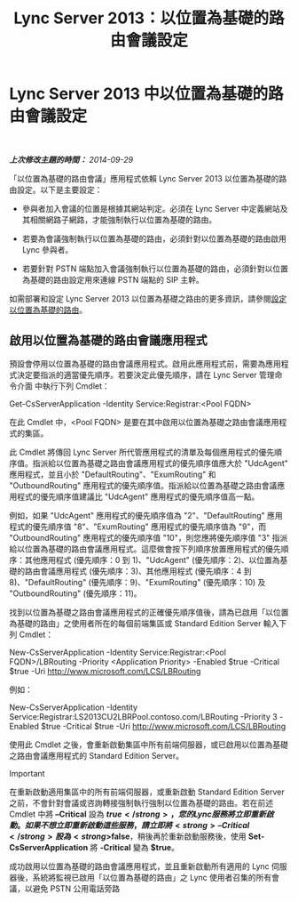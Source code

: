 ﻿---
title: Lync Server 2013：以位置為基礎的路由會議設定
TOCTitle: 以位置為基礎的路由會議設定
ms:assetid: d8c708cc-a1b1-48b1-808c-a64df15f7701
ms:mtpsurl: https://technet.microsoft.com/zh-tw/library/Dn362846(v=OCS.15)
ms:contentKeyID: 56269157
ms.date: 08/10/2015
mtps_version: v=OCS.15
ms.translationtype: HT
---

# Lync Server 2013 中以位置為基礎的路由會議設定

 

_**上次修改主題的時間：** 2014-09-29_

「以位置為基礎的路由會議」應用程式依賴 Lync Server 2013 以位置為基礎的路由設定。以下是主要設定：

  - 參與者加入會議的位置是根據其網站判定。必須在 Lync Server 中定義網站及其相關網路子網路，才能強制執行以位置為基礎的路由。

  - 若要為會議強制執行以位置為基礎的路由，必須針對以位置為基礎的路由啟用 Lync 參與者。

  - 若要針對 PSTN 端點加入會議強制執行以位置為基礎的路由，必須針對以位置為基礎的路由設定用來連線 PSTN 端點的 SIP 主幹。

如需部署和設定 Lync Server 2013 以位置為基礎之路由的更多資訊，請參閱[設定以位置為基礎的路由](lync-server-2013-configuring-location-based-routing.md)。

## 啟用以位置為基礎的路由會議應用程式

預設會停用以位置為基礎的路由會議應用程式。啟用此應用程式前，需要為應用程式決定要指派的適當優先順序。若要決定此優先順序，請在 Lync Server 管理命令介面 中執行下列 Cmdlet：

Get-CsServerApplication -Identity Service:Registrar:\<Pool FQDN\>

在此 Cmdlet 中，\<Pool FQDN\> 是要在其中啟用以位置為基礎之路由會議應用程式的集區。

此 Cmdlet 將傳回 Lync Server 所代管應用程式的清單及每個應用程式的優先順序值。指派給以位置為基礎之路由會議應用程式的優先順序值應大於 "UdcAgent" 應用程式，並且小於 "DefaultRouting"、"ExumRouting" 和 "OutboundRouting" 應用程式的優先順序值。指派給以位置為基礎之路由會議應用程式的優先順序值建議比 "UdcAgent" 應用程式的優先順序值高一點。

例如，如果 "UdcAgent" 應用程式的優先順序值為 "2"、"DefaultRouting" 應用程式的優先順序值 "8"、"ExumRouting" 應用程式的優先順序值為 "9"，而 "OutboundRouting" 應用程式的優先順序值 "10"，則您應將優先順序值 "3" 指派給以位置為基礎的路由會議應用程式。這麼做會按下列順序放置應用程式的優先順序：其他應用程式 (優先順序：0 到 1)、"UdcAgent" (優先順序：2)、以位置為基礎的路由會議應用程式 (優先順序：3)、其他應用程式 (優先順序：4 到 8)、"DefaultRouting" (優先順序：9)、"ExumRouting" (優先順序：10) 及 "OutboundRouting" (優先順序：11)。

找到以位置為基礎之路由會議應用程式的正確優先順序值後，請為已啟用「以位置為基礎的路由」之使用者所在的每個前端集區或 Standard Edition Server 輸入下列 Cmdlet：

New-CsServerApplication -Identity Service:Registrar:\<Pool FQDN\>/LBRouting -Priority \<Application Priority\> -Enabled $true -Critical $true -Uri http://www.microsoft.com/LCS/LBRouting

例如：

New-CsServerApplication -Identity Service:Registrar:LS2013CU2LBRPool.contoso.com/LBRouting -Priority 3 -Enabled $true -Critical $true -Uri http://www.microsoft.com/LCS/LBRouting

使用此 Cmdlet 之後，會重新啟動集區中所有前端伺服器，或已啟用以位置為基礎之路由會議應用程式的 Standard Edition Server。

> [!IMPORTANT]  
> 在重新啟動適用集區中的所有前端伺服器，或重新啟動 Standard Edition Server 之前，不會針對會議或咨詢轉接強制執行強制以位置為基礎的路由。若在前述 Cmdlet 中將 <strong>–Critical</strong> 設為 <strong>$true</strong>，您的 Lync 服務將立即重新啟動。如果不想立即重新啟動這些服務，請立即將 <strong>–Critical</strong> 設為 <strong>$false</strong>，稍後再於重新啟動服務後，使用 <strong>Set-CsServerApplication</strong> 將 <strong>-Critical</strong> 變為 <strong>$true</strong>。



成功啟用以位置為基礎的路由會議應用程式，並且重新啟動所有適用的 Lync 伺服器後，系統將監視已啟用「以位置為基礎的路由」之 Lync 使用者召集的所有會議，以避免 PSTN 公用電話旁路

